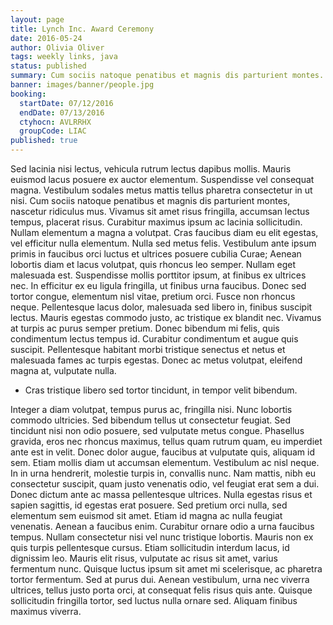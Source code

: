 ```yaml
---
layout: page
title: Lynch Inc. Award Ceremony
date: 2016-05-24
author: Olivia Oliver
tags: weekly links, java
status: published
summary: Cum sociis natoque penatibus et magnis dis parturient montes.
banner: images/banner/people.jpg
booking:
  startDate: 07/12/2016
  endDate: 07/13/2016
  ctyhocn: AVLRRHX
  groupCode: LIAC
published: true
---
```

Sed lacinia nisi lectus, vehicula rutrum lectus dapibus mollis. Mauris euismod lacus posuere ex auctor elementum. Suspendisse vel consequat magna. Vestibulum sodales metus mattis tellus pharetra consectetur in ut nisi. Cum sociis natoque penatibus et magnis dis parturient montes, nascetur ridiculus mus. Vivamus sit amet risus fringilla, accumsan lectus tempus, placerat risus. Curabitur maximus ipsum ac lacinia sollicitudin. Nullam elementum a magna a volutpat. Cras faucibus diam eu elit egestas, vel efficitur nulla elementum. Nulla sed metus felis. Vestibulum ante ipsum primis in faucibus orci luctus et ultrices posuere cubilia Curae; Aenean lobortis diam et lacus volutpat, quis rhoncus leo semper. Nullam eget malesuada est. Suspendisse mollis porttitor ipsum, at finibus ex ultrices nec.
In efficitur ex eu ligula fringilla, ut finibus urna faucibus. Donec sed tortor congue, elementum nisl vitae, pretium orci. Fusce non rhoncus neque. Pellentesque lacus dolor, malesuada sed libero in, finibus suscipit lectus. Mauris egestas commodo justo, ac tristique ex blandit nec. Vivamus at turpis ac purus semper pretium. Donec bibendum mi felis, quis condimentum lectus tempus id. Curabitur condimentum et augue quis suscipit. Pellentesque habitant morbi tristique senectus et netus et malesuada fames ac turpis egestas. Donec ac metus volutpat, eleifend magna at, vulputate nulla.

* Cras tristique libero sed tortor tincidunt, in tempor velit bibendum.

Integer a diam volutpat, tempus purus ac, fringilla nisi. Nunc lobortis commodo ultricies. Sed bibendum tellus ut consectetur feugiat. Sed tincidunt nisi non odio posuere, sed vulputate metus congue. Phasellus gravida, eros nec rhoncus maximus, tellus quam rutrum quam, eu imperdiet ante est in velit. Donec dolor augue, faucibus at vulputate quis, aliquam id sem. Etiam mollis diam ut accumsan elementum. Vestibulum ac nisl neque. In in urna hendrerit, molestie turpis in, convallis nunc. Nam mattis, nibh eu consectetur suscipit, quam justo venenatis odio, vel feugiat erat sem a dui.
Donec dictum ante ac massa pellentesque ultrices. Nulla egestas risus et sapien sagittis, id egestas erat posuere. Sed pretium orci nulla, sed elementum sem euismod sit amet. Etiam id magna ac nulla feugiat venenatis. Aenean a faucibus enim. Curabitur ornare odio a urna faucibus tempus. Nullam consectetur nisi vel nunc tristique lobortis. Mauris non ex quis turpis pellentesque cursus. Etiam sollicitudin interdum lacus, id dignissim leo. Mauris elit risus, vulputate ac risus sit amet, varius fermentum nunc. Quisque luctus ipsum sit amet mi scelerisque, ac pharetra tortor fermentum. Sed at purus dui. Aenean vestibulum, urna nec viverra ultrices, tellus justo porta orci, at consequat felis risus quis ante. Quisque sollicitudin fringilla tortor, sed luctus nulla ornare sed. Aliquam finibus maximus viverra.
